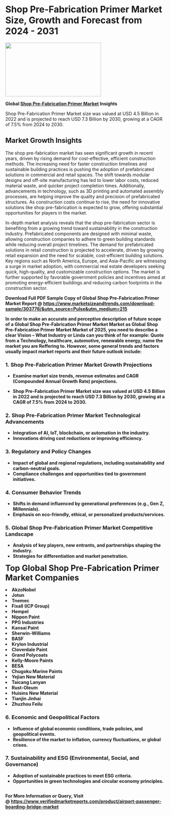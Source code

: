 <H1>Shop Pre-Fabrication Primer Market Size, Growth and Forecast from 2024 - 2031</H1><img class="aligncenter size-medium wp-image-584254" src="https://thirdeyenews.in/wp-content/uploads/2024/09/Global-Market-Research-300x168.jpeg" alt="" width="300" height="168" /><p><strong>Global&nbsp;<a href="https://www.marketsizeandtrends.com/download-sample/303776/&amp;utm_source=Pulse&amp;utm_medium=215">Shop Pre-Fabrication Primer Market</a> Insights</strong></p><p>Shop Pre-Fabrication Primer Market size was valued at USD 4.5 Billion in 2022 and is projected to reach USD 7.3 Billion by 2030, growing at a CAGR of 7.5% from 2024 to 2030.</p><p><h2>Market Growth Insights</h2> <p>The shop pre-fabrication market has seen significant growth in recent years, driven by rising demand for cost-effective, efficient construction methods. The increasing need for faster construction timelines and sustainable building practices is pushing the adoption of prefabricated solutions in commercial and retail spaces. The shift towards modular designs and off-site manufacturing has led to lower labor costs, reduced material waste, and quicker project completion times. Additionally, advancements in technology, such as 3D printing and automated assembly processes, are helping improve the quality and precision of prefabricated structures. As construction costs continue to rise, the need for innovative solutions like shop pre-fabrication is expected to grow, offering substantial opportunities for players in the market.</p> <p><strong></strong></p> <p>In-depth market analysis reveals that the shop pre-fabrication sector is benefiting from a growing trend toward sustainability in the construction industry. Prefabricated components are designed with minimal waste, allowing construction companies to adhere to green building standards while reducing overall project timelines. The demand for prefabricated solutions in retail construction is projected to accelerate, driven by growing retail expansion and the need for scalable, cost-efficient building solutions. Key regions such as North America, Europe, and Asia-Pacific are witnessing a surge in market adoption, with commercial real estate developers seeking quick, high-quality, and customizable construction options. The market is further supported by favorable government policies and incentives aimed at promoting energy-efficient buildings and reducing carbon footprints in the construction sector.</p> <p><strong></p><p><span class=""><strong>Download Full PDF Sample Copy of Global Shop Pre-Fabrication Primer Market Report</strong> @ <a href="https://www.marketsizeandtrends.com/download-sample/303776/&amp;utm_source=Pulse&amp;utm_medium=215" target="_blank">https://www.marketsizeandtrends.com/download-sample/303776/&amp;utm_source=Pulse&amp;utm_medium=215</a></span></p><p>In order to make an accurate and perceptive description of future scope of a Global&nbsp;Shop Pre-Fabrication Primer Market Market as Global&nbsp;Shop Pre-Fabrication Primer Market Market of 2025, you need to describe a clear Vision &ndash; What Industry or Linda can you think of for example: Quote from a Technology, healthcare, automotive, renewable energy, name the market you are Reffering to. However, some general trends and factors usually impact market reports and their future outlook include:</p><h3>1.&nbsp;<strong>Shop Pre-Fabrication Primer Market Growth Projections</strong></h3><ul><li>Examine market size trends, revenue estimates and CAGR (Compounded Annual Growth Rate) projections.</li><li><p>Shop Pre-Fabrication Primer Market size was valued at USD 4.5 Billion in 2022 and is projected to reach USD 7.3 Billion by 2030, growing at a CAGR of 7.5% from 2024 to 2030.</p></li></ul><h3>2.&nbsp;<strong>Shop Pre-Fabrication Primer Market Technological Advancements</strong></h3><ul><li>Integration of AI, IoT, blockchain, or automation in the industry.</li><li>Innovations driving cost reductions or improving efficiency.</li></ul><h3>3.&nbsp;<strong>Regulatory and Policy Changes</strong></h3><ul><li>Impact of global and regional regulations, including sustainability and carbon-neutral goals.</li><li>Compliance challenges and opportunities tied to government initiatives.</li></ul><h3>4.&nbsp;<strong>Consumer Behavior Trends</strong></h3><ul><li>Shifts in demand influenced by generational preferences (e.g., Gen Z, Millennials).</li><li>Emphasis on eco-friendly, ethical, or personalized products/services.</li></ul><h3>5.&nbsp;<strong>Global Shop Pre-Fabrication Primer Market Competitive Landscape</strong></h3><ul><li>Analysis of key players, new entrants, and partnerships shaping the industry.</li><li>Strategies for differentiation and market penetration.</li></ul><p data-pm-slice="1 1 []"><span style="color: inherit; font-family: inherit; font-size: 25px;">Top Global Shop Pre-Fabrication Primer Market Companies</span></p><div class="" data-test-id=""><p><li>AkzoNobel</li><li> Jotun</li><li> Tnemec</li><li> Fixall (ICP Group)</li><li> Hempel</li><li> Nippon Paint</li><li> PPG Industries</li><li> Kansai Paint</li><li> Sherwin-Williams</li><li> BASF</li><li> Krylon Industrial</li><li> Cloverdale Paint</li><li> Grand Polycoats</li><li> Kelly-Moore Paints</li><li> BESA</li><li> Chugoku Marine Paints</li><li> Yejian New Material</li><li> Taicang Lanyan</li><li> Rust-Oleum</li><li> Huisins New Material</li><li> Tianjin Jinhai</li><li> Zhuzhou Feilu</li></p></div><h3>6.&nbsp;<strong>Economic and Geopolitical Factors</strong></h3><ul><li>Influence of global economic conditions, trade policies, and geopolitical events.</li><li>Resilience of the market to inflation, currency fluctuations, or global crises.</li></ul><h3>7.&nbsp;<strong>Sustainability and ESG (Environmental, Social, and Governance)</strong></h3><ul><li>Adoption of sustainable practices to meet ESG criteria.</li><li>Opportunities in green technologies and circular economy principles.</li></ul><h2><strong style="font-size: 14px;">For More Information or Query, Visit @&nbsp;</strong><a style="background-color: #ffffff; font-size: 14px;" href="https://www.marketsizeandtrends.com/report/shop-pre-fabrication-primer-market/" target="_blank">https://www.verifiedmarketreports.com/product/airport-passenger-boarding-bridge-market</a></h2>
